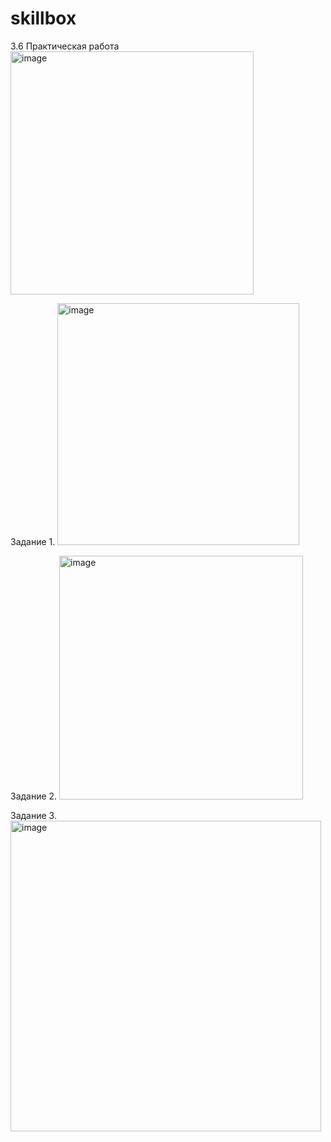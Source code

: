 # skillbox

3.6 Практическая работа
<img width="389" alt="image" src="https://user-images.githubusercontent.com/6009175/154559640-28a28866-c63d-49aa-95d3-ede9f1cb25de.png">

Задание 1.
<img width="387" alt="image" src="https://user-images.githubusercontent.com/6009175/154559678-0e8f7a88-7cd4-4dc0-8ee8-95551825bcd8.png">

Задание 2.
<img width="390" alt="image" src="https://user-images.githubusercontent.com/6009175/154559745-a2830887-13d6-4124-a852-901f2f13bd3a.png">

Задание 3.
<img width="497" alt="image" src="https://user-images.githubusercontent.com/6009175/154559815-e5a17a6a-f99e-4582-9086-856c63f416f9.png">

